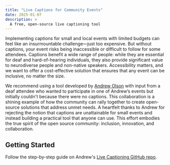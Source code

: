 ```yaml
---
title: "Live Captions for Community Events"
date: 2025-01-07
description: >
  A free, open-source live captioning tool
---
```


Implementing captions for small and local events with limited budgets can feel like an insurmountable challenge—just too expensive. But without captions, your event risks being inaccessible or difficult to follow for some attendees. Captions benefit a wide range of people: while they are essential for deaf and hard-of-hearing individuals, they also provide significant value to neurodiverse people and non-native speakers. Accessibility matters, and we want to offer a cost-effective solution that ensures that any event can be inclusive, no matter the size.

We recommend using a tool developed by [Andrew Olson](https://www.linkedin.com/in/andrewozone/) with input from a deaf attendee who wanted to participate in one of Andrew’s events but initially couldn't because there were no captions. This collaboration is a shining example of how the community can rally together to create open-source solutions that address unmet needs. A heartfelt thanks to Andrew for rejecting the notion that captions are unattainable for small events and instead building a practical tool that anyone can use. This effort embodies the true spirit of the open source community: inclusion, innovation, and collaboration.

## Getting Started

Follow the step-by-step guide on Andrew's [Live Captioning GitHub repo](https://github.com/MidCamp/live-captioning?tab=readme-ov-file). 
